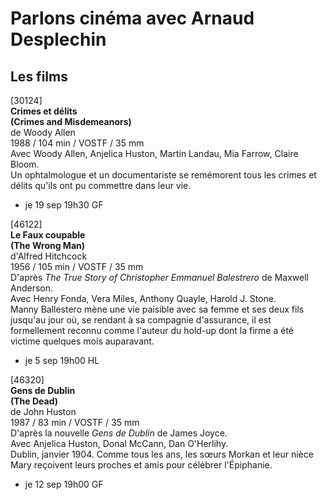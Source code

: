 # Parlons cinéma avec Arnaud Desplechin

## Les films

[30124]  
**Crimes et délits**  
**(Crimes and Misdemeanors)**  
de Woody Allen  
1988 / 104 min / VOSTF / 35 mm  
Avec Woody Allen, Anjelica Huston, Martin Landau, Mia Farrow, Claire Bloom.  
Un ophtalmologue et un documentariste se remémorent tous les crimes et délits qu'ils ont pu commettre dans leur vie.

- je 19 sep 19h30 GF

[46122]  
**Le Faux coupable**  
**(The Wrong Man)**  
d'Alfred Hitchcock  
1956 / 105 min / VOSTF / 35 mm  
D'après _The True Story of Christopher Emmanuel Balestrero_ de Maxwell Anderson.  
Avec Henry Fonda, Vera Miles, Anthony Quayle, Harold J. Stone.  
Manny Ballestero mène une vie paisible avec sa femme et ses deux fils jusqu'au jour où, se rendant à sa compagnie d'assurance, il est formellement reconnu comme l'auteur du hold-up dont la firme a été victime quelques mois auparavant.

- je 5 sep 19h00 HL

[46320]  
**Gens de Dublin**  
**(The Dead)**  
de John Huston  
1987 / 83 min / VOSTF / 35 mm  
D'après la nouvelle _Gens de Dublin_ de James Joyce.  
Avec Anjelica Huston, Donal McCann, Dan O'Herlihy.  
Dublin, janvier 1904. Comme tous les ans, les sœurs Morkan et leur nièce Mary reçoivent leurs proches et amis pour célébrer l'Épiphanie.

- je 12 sep 19h00 GF

